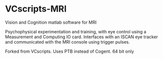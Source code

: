 # VCscripts-MRI
Vision and Cognition matlab software for MRI

Psychophysical experimentation and training, with eye control using a Measurement and Computing IO card.
Interfaces with an ISCAN eye tracker and communicated with the MRI console using trigger pulses.

Forked from VCscripts. Uses PTB instead of Cogent.
64 bit only
